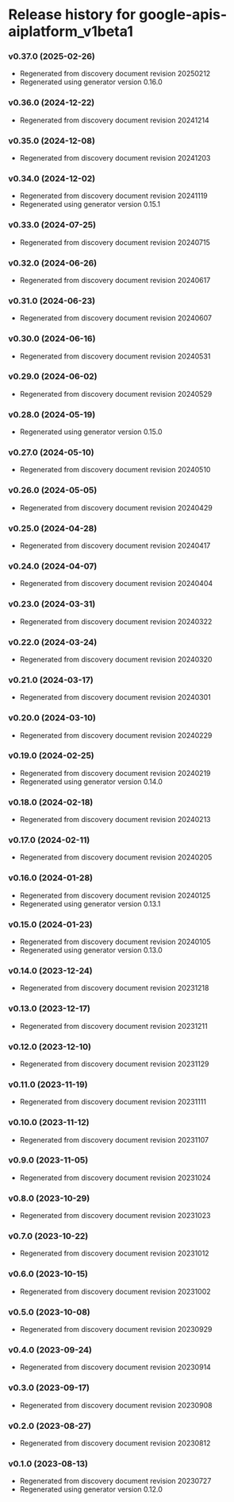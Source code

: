 # Release history for google-apis-aiplatform_v1beta1

### v0.37.0 (2025-02-26)

* Regenerated from discovery document revision 20250212
* Regenerated using generator version 0.16.0

### v0.36.0 (2024-12-22)

* Regenerated from discovery document revision 20241214

### v0.35.0 (2024-12-08)

* Regenerated from discovery document revision 20241203

### v0.34.0 (2024-12-02)

* Regenerated from discovery document revision 20241119
* Regenerated using generator version 0.15.1

### v0.33.0 (2024-07-25)

* Regenerated from discovery document revision 20240715

### v0.32.0 (2024-06-26)

* Regenerated from discovery document revision 20240617

### v0.31.0 (2024-06-23)

* Regenerated from discovery document revision 20240607

### v0.30.0 (2024-06-16)

* Regenerated from discovery document revision 20240531

### v0.29.0 (2024-06-02)

* Regenerated from discovery document revision 20240529

### v0.28.0 (2024-05-19)

* Regenerated using generator version 0.15.0

### v0.27.0 (2024-05-10)

* Regenerated from discovery document revision 20240510

### v0.26.0 (2024-05-05)

* Regenerated from discovery document revision 20240429

### v0.25.0 (2024-04-28)

* Regenerated from discovery document revision 20240417

### v0.24.0 (2024-04-07)

* Regenerated from discovery document revision 20240404

### v0.23.0 (2024-03-31)

* Regenerated from discovery document revision 20240322

### v0.22.0 (2024-03-24)

* Regenerated from discovery document revision 20240320

### v0.21.0 (2024-03-17)

* Regenerated from discovery document revision 20240301

### v0.20.0 (2024-03-10)

* Regenerated from discovery document revision 20240229

### v0.19.0 (2024-02-25)

* Regenerated from discovery document revision 20240219
* Regenerated using generator version 0.14.0

### v0.18.0 (2024-02-18)

* Regenerated from discovery document revision 20240213

### v0.17.0 (2024-02-11)

* Regenerated from discovery document revision 20240205

### v0.16.0 (2024-01-28)

* Regenerated from discovery document revision 20240125
* Regenerated using generator version 0.13.1

### v0.15.0 (2024-01-23)

* Regenerated from discovery document revision 20240105
* Regenerated using generator version 0.13.0

### v0.14.0 (2023-12-24)

* Regenerated from discovery document revision 20231218

### v0.13.0 (2023-12-17)

* Regenerated from discovery document revision 20231211

### v0.12.0 (2023-12-10)

* Regenerated from discovery document revision 20231129

### v0.11.0 (2023-11-19)

* Regenerated from discovery document revision 20231111

### v0.10.0 (2023-11-12)

* Regenerated from discovery document revision 20231107

### v0.9.0 (2023-11-05)

* Regenerated from discovery document revision 20231024

### v0.8.0 (2023-10-29)

* Regenerated from discovery document revision 20231023

### v0.7.0 (2023-10-22)

* Regenerated from discovery document revision 20231012

### v0.6.0 (2023-10-15)

* Regenerated from discovery document revision 20231002

### v0.5.0 (2023-10-08)

* Regenerated from discovery document revision 20230929

### v0.4.0 (2023-09-24)

* Regenerated from discovery document revision 20230914

### v0.3.0 (2023-09-17)

* Regenerated from discovery document revision 20230908

### v0.2.0 (2023-08-27)

* Regenerated from discovery document revision 20230812

### v0.1.0 (2023-08-13)

* Regenerated from discovery document revision 20230727
* Regenerated using generator version 0.12.0

